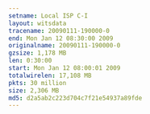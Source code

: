 ```yaml
---
setname: Local ISP C-I
layout: witsdata
tracename: 20090111-190000-0
end: Mon Jan 12 08:30:00 2009
originalname: 20090111-190000-0
gzsize: 1,178 MB
len: 0:30:00
start: Mon Jan 12 08:00:01 2009
totalwirelen: 17,108 MB
pkts: 30 million
size: 2,306 MB
md5: d2a5ab2c223d704c7f21e54937a89fde
---
```

